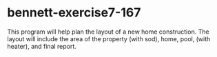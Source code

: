 # bennett-exercise7-167
This program will help plan the layout of a new home construction.  The layout will include the area of the property (with sod), home, pool, (with heater), and final report.  
